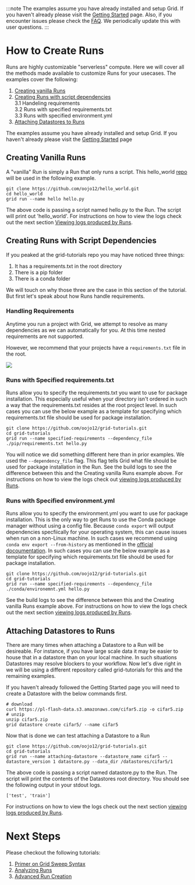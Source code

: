 :::note
The examples assume you have already installed and setup Grid. If you haven't already please visit the [Getting Started](https://docs.grid.ai/getting-started) page.
Also, if you encounter issues please check the [FAQ](https://docs.grid.ai/features/runs/troubleshooting.md). We periodically update this with user questions.
:::

# How to Create Runs
Runs are highly customizable "serverless" compute. Here we will cover all the methods made available to customize Runs for your usecases. The examples cover the following:
1. [Creating vanilla Runs](https://docs.grid.ai/features/runs#creating-vanilla-runs)
2. [Creating Runs with script dependencies](https://docs.grid.ai/features/runs#creating-runs-with-script-dependencies)  
  3.1 Handeling requirements  
  3.2 Runs with specified requirements.txt  
  3.3 Runs with specified environment.yml
3. [Attaching Datastores to Runs](https://docs.grid.ai/features/runs#attaching-datastores-to-runs)

The examples assume you have already installed and setup Grid. If you haven't already please visit the [Getting Started](https://docs.grid.ai/getting-started) page
## Creating Vanilla Runs
A "vanilla" Run is simply a Run that only runs a script. This hello_world [repo](https://github.com/oojo12/hello_world/tree/main) will be used in the following example.

```text
git clone https://github.com/oojo12/hello_world.git
cd hello_world
grid run --name hello hello.py
```

The above code is passing a script named hello.py to the Run. The script will print out 'hello_world'. For instructions on how to view the logs check out the
next section [Viewing logs produced by Runs](https://docs.grid.ai/features/runs/analyzing-runs#viewing-logs).

## Creating Runs with Script Dependencies
If you peaked at the grid-tutorials repo you may have noticed three things:
1. It has a requirements.txt in the root directory
2. There is a pip folder
3. There is a conda folder

We will touch on why those three are the case in this section of the tutorial. But first let's speak about how Runs handle requirements.

### Handling Requirements
Anytime you run a project with Grid, we attempt to resolve as many dependencies as we can automatically for you. At this time nested requirements are not supported.

However, we recommend that your projects have a `requirements.txt` file in the root.

![](/images/runs/requirements.png)

### Runs with Specified requirements.txt
Runs allow you to specify the requirements.txt you want to use for package installation. This especially useful when your directory isn't ordered in such a way that the
requirements.txt resides at the root project level. In such cases you can use the below example as a template for specifying which requirements.txt file should be used
for package installation.

```text
git clone https://github.com/oojo12/grid-tutorials.git
cd grid-tutorials
grid run --name specified-requirements --dependency_file ./pip/requirements.txt hello.py
```

You will notice we did something different here than in prior examples. We used the `--dependency_file` flag. This flag tells Grid what file
should be used for package installation in the Run. See the build logs to see the difference between this and the Creating vanilla Runs example above.
For instructions on how to view the logs check out [viewing logs produced by Runs](https://docs.grid.ai/features/runs/analyzing-runs#viewing-logs).

### Runs with Specified environment.yml
Runs allow you to specify the environment.yml you want to use for package installation. This is the only way to get Runs to use the Conda package manager without using a config file.
Because `conda export` will output dependencies specfiically for your operating system, this can cause issues when run on a non-Linux machine. In such cases we recommend using
`conda env export --from-history` as mentioned in the [official docoumentation](https://docs.conda.io/projects/conda/en/latest/user-guide/tasks/manage-environments.html#exporting-an-environment-file-across-platforms).
In such cases you can use the below example as a template for specifying which requirements.txt file should be used
for package installation.

```text
git clone https://github.com/oojo12/grid-tutorials.git
cd grid-tutorials
grid run --name specified-requirements --dependency_file ./conda/environemnt.yml hello.py
```

See the build logs to see the difference between this and the Creating vanilla Runs example above.
For instructions on how to view the logs check out the next section [viewing logs produced by Runs](https://docs.grid.ai/features/runs/analyzing-runs#viewing-logs).

## Attaching Datastores to Runs
There are many times when attaching a Datastore to a Run will be desireable. For instance, if you have large scale data it may be easier to house that in a datastore than on your local machine. 
In such situations Datastores may resolve blockers to your workflow. Now let's dive right in we will be using a different repository called grid-tutorials for this and the 
remaining examples. 

If you haven't already followed the Getting Started page you will need to create a Datastore with the below commands first.
```text
# download
curl https://pl-flash-data.s3.amazonaws.com/cifar5.zip -o cifar5.zip
# unzip
unzip cifar5.zip
grid datastore create cifar5/ --name cifar5
```

Now that is done we can test attaching a Datastore to a Run
```text
git clone https://github.com/oojo12/grid-tutorials.git
cd grid-tutorials
grid run --name attaching-datastore --datastore_name cifar5 --datastore_version 1 datastore.py --data_dir /datastores/cifar5/1
```

The above code is passing a script named datastore.py to the Run. The script will print the contents of the Datastores root directory. You should see the following
output in your stdout logs.

```text
['test', 'train']
```

For instructions on how to view the logs check out the next section [viewing logs produced by Runs](https://docs.grid.ai/features/runs/analyzing-runs#viewing-logs).

# Next Steps
Please checkout the following tutorials:
1. [Primer on Grid Sweep Syntax](https://docs.grid.ai/features/runs/sweep-syntax)
2. [Analyzing Runs](https://docs.grid.ai/features/runs/analyzing-runs)
3. [Advanced Run Creation](https://docs.grid.ai/features/runs/adv-creating-runs)
